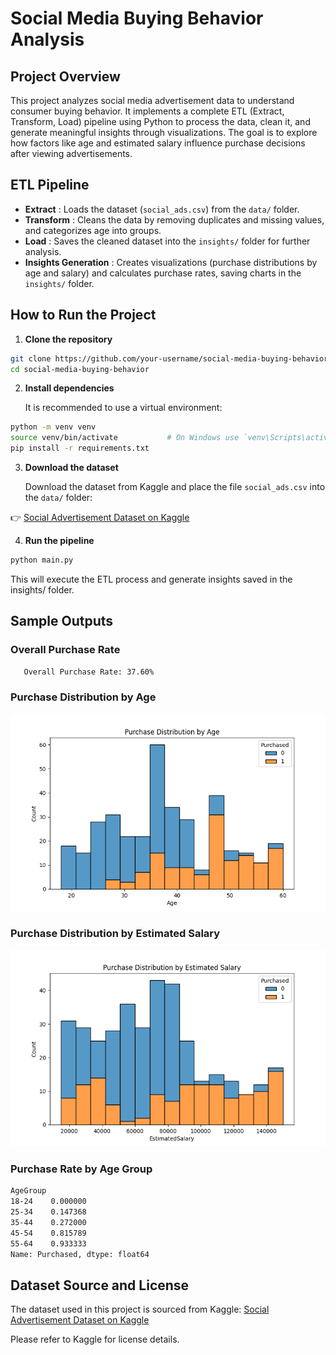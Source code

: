 # Social Media Buying Behavior Analysis


## Project Overview
This project analyzes social media advertisement data to understand consumer buying behavior. It implements a complete ETL (Extract, Transform, Load) pipeline using Python to process the data, clean it, and generate meaningful insights through visualizations.
The goal is to explore how factors like age and estimated salary influence purchase decisions after viewing advertisements.


## ETL Pipeline

-  **Extract** : Loads the dataset (`social_ads.csv`) from the `data/` folder.
-  **Transform** : Cleans the data by removing duplicates and missing values, and categorizes age into groups.
-  **Load** : Saves the cleaned dataset into the `insights/` folder for further analysis.
-  **Insights Generation** : Creates visualizations (purchase distributions by age and salary) and calculates purchase rates, saving charts in the `insights/` folder.


## How to Run the Project

1. **Clone the repository**

```bash
git clone https://github.com/your-username/social-media-buying-behavior.git
cd social-media-buying-behavior
```

  
2. **Install dependencies**

   It is recommended to use a virtual environment:

```bash
python -m venv venv
source venv/bin/activate           # On Windows use `venv\Scripts\activate`
pip install -r requirements.txt
```


3. **Download the dataset**

   Download the dataset from Kaggle and place the file `social_ads.csv` into the `data/` folder:

👉 [Social Advertisement Dataset on Kaggle](https://www.kaggle.com/datasets/sakshisatre/social-advertisement-dataset/data)



4. **Run the pipeline**

```bash
python main.py
```
  This will execute the ETL process and generate insights saved in the insights/ folder.


## Sample Outputs


### **Overall Purchase Rate**
``` bash
   Overall Purchase Rate: 37.60%
```


### Purchase Distribution by Age
![Purchase by Age](insights/purchase_by_age.png)



### Purchase Distribution by Estimated Salary
![Purchase by Salary](insights/purchase_by_salary.png)


### Purchase Rate by Age Group
``` bash
AgeGroup
18-24    0.000000
25-34    0.147368
35-44    0.272000
45-54    0.815789
55-64    0.933333
Name: Purchased, dtype: float64
```


## Dataset Source and License

The dataset used in this project is sourced from Kaggle:
[Social Advertisement Dataset on Kaggle](https://www.kaggle.com/datasets/sakshisatre/social-advertisement-dataset/data)

Please refer to Kaggle for license details.

